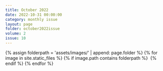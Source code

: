 ```yaml
---
title: October 2022
date: 2022-10-31 00:00:00
category: monthly issue
layout: page
folder: october2022issue
volume: 2
issue: 10
---
```


<html>
{% assign folderpath = 'assets/images/' | append: page.folder %}
{% for image in site.static_files %}
{% if image.path contains folderpath %}
    <img src="{{ image.path }}" alt="">
{% endif %}
{% endfor %}

</html>